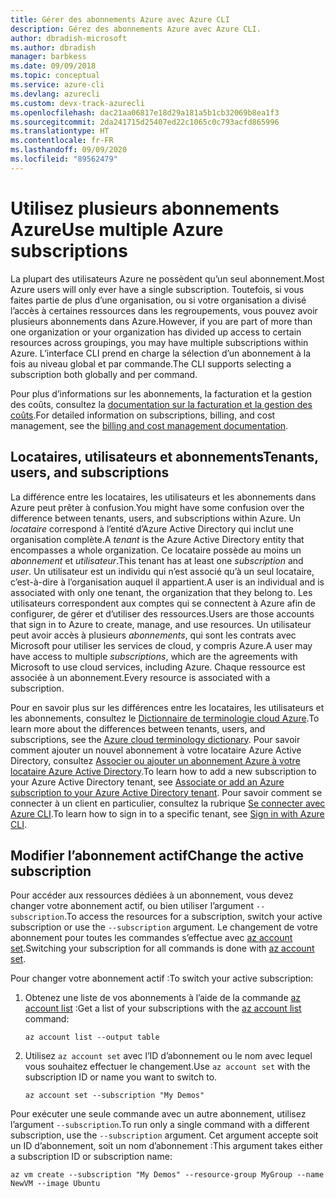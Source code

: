 ```yaml
---
title: Gérer des abonnements Azure avec Azure CLI
description: Gérez des abonnements Azure avec Azure CLI.
author: dbradish-microsoft
ms.author: dbradish
manager: barbkess
ms.date: 09/09/2018
ms.topic: conceptual
ms.service: azure-cli
ms.devlang: azurecli
ms.custom: devx-track-azurecli
ms.openlocfilehash: dac21aa06817e18d29a181a5b1cb32069b8ea1f3
ms.sourcegitcommit: 2da241715d25407ed22c1065c0c793acfd865996
ms.translationtype: HT
ms.contentlocale: fr-FR
ms.lasthandoff: 09/09/2020
ms.locfileid: "89562479"
---
```

# <a name="use-multiple-azure-subscriptions"></a><span data-ttu-id="a9d93-103">Utilisez plusieurs abonnements Azure</span><span class="sxs-lookup"><span data-stu-id="a9d93-103">Use multiple Azure subscriptions</span></span>

<span data-ttu-id="a9d93-104">La plupart des utilisateurs Azure ne possèdent qu’un seul abonnement.</span><span class="sxs-lookup"><span data-stu-id="a9d93-104">Most Azure users will only ever have a single subscription.</span></span> <span data-ttu-id="a9d93-105">Toutefois, si vous faites partie de plus d’une organisation, ou si votre organisation a divisé l’accès à certaines ressources dans les regroupements, vous pouvez avoir plusieurs abonnements dans Azure.</span><span class="sxs-lookup"><span data-stu-id="a9d93-105">However, if you are part of more than one organization or your organization has divided up access to certain resources across groupings, you may have multiple subscriptions within Azure.</span></span> <span data-ttu-id="a9d93-106">L’interface CLI prend en charge la sélection d’un abonnement à la fois au niveau global et par commande.</span><span class="sxs-lookup"><span data-stu-id="a9d93-106">The CLI supports selecting a subscription both globally and per command.</span></span>

<span data-ttu-id="a9d93-107">Pour plus d’informations sur les abonnements, la facturation et la gestion des coûts, consultez la [documentation sur la facturation et la gestion des coûts](/azure/billing/).</span><span class="sxs-lookup"><span data-stu-id="a9d93-107">For detailed information on subscriptions, billing, and cost management, see the [billing and cost management documentation](/azure/billing/).</span></span>

## <a name="tenants-users-and-subscriptions"></a><span data-ttu-id="a9d93-108">Locataires, utilisateurs et abonnements</span><span class="sxs-lookup"><span data-stu-id="a9d93-108">Tenants, users, and subscriptions</span></span>

<span data-ttu-id="a9d93-109">La différence entre les locataires, les utilisateurs et les abonnements dans Azure peut prêter à confusion.</span><span class="sxs-lookup"><span data-stu-id="a9d93-109">You might have some confusion over the difference between tenants, users, and subscriptions within Azure.</span></span> <span data-ttu-id="a9d93-110">Un _locataire_ correspond à l’entité d’Azure Active Directory qui inclut une organisation complète.</span><span class="sxs-lookup"><span data-stu-id="a9d93-110">A _tenant_ is the Azure Active Directory entity that encompasses a whole organization.</span></span> <span data-ttu-id="a9d93-111">Ce locataire possède au moins un _abonnement_ et _utilisateur_.</span><span class="sxs-lookup"><span data-stu-id="a9d93-111">This tenant has at least one _subscription_ and _user_.</span></span> <span data-ttu-id="a9d93-112">Un utilisateur est un individu qui n’est associé qu’à un seul locataire, c’est-à-dire à l’organisation auquel il appartient.</span><span class="sxs-lookup"><span data-stu-id="a9d93-112">A user is an individual and is associated with only one tenant, the organization that they belong to.</span></span> <span data-ttu-id="a9d93-113">Les utilisateurs correspondent aux comptes qui se connectent à Azure afin de configurer, de gérer et d’utiliser des ressources.</span><span class="sxs-lookup"><span data-stu-id="a9d93-113">Users are those accounts that sign in to Azure to create, manage, and use resources.</span></span>
<span data-ttu-id="a9d93-114">Un utilisateur peut avoir accès à plusieurs _abonnements_, qui sont les contrats avec Microsoft pour utiliser les services de cloud, y compris Azure.</span><span class="sxs-lookup"><span data-stu-id="a9d93-114">A user may have access to multiple _subscriptions_, which are the agreements with Microsoft to use cloud services, including Azure.</span></span> <span data-ttu-id="a9d93-115">Chaque ressource est associée à un abonnement.</span><span class="sxs-lookup"><span data-stu-id="a9d93-115">Every resource is associated with a subscription.</span></span>

<span data-ttu-id="a9d93-116">Pour en savoir plus sur les différences entre les locataires, les utilisateurs et les abonnements, consultez le [Dictionnaire de terminologie cloud Azure](/azure/azure-glossary-cloud-terminology).</span><span class="sxs-lookup"><span data-stu-id="a9d93-116">To learn more about the differences between tenants, users, and subscriptions, see the [Azure cloud terminology dictionary](/azure/azure-glossary-cloud-terminology).</span></span>  <span data-ttu-id="a9d93-117">Pour savoir comment ajouter un nouvel abonnement à votre locataire Azure Active Directory, consultez [Associer ou ajouter un abonnement Azure à votre locataire Azure Active Directory](/azure/active-directory/active-directory-how-subscriptions-associated-directory).</span><span class="sxs-lookup"><span data-stu-id="a9d93-117">To learn how to add a new subscription to your Azure Active Directory tenant, see [Associate or add an Azure subscription to your Azure Active Directory tenant](/azure/active-directory/active-directory-how-subscriptions-associated-directory).</span></span>
<span data-ttu-id="a9d93-118">Pour savoir comment se connecter à un client en particulier, consultez la rubrique [Se connecter avec Azure CLI](/cli/azure/authenticate-azure-cli).</span><span class="sxs-lookup"><span data-stu-id="a9d93-118">To learn how to sign in to a specific tenant, see [Sign in with Azure CLI](/cli/azure/authenticate-azure-cli).</span></span>

## <a name="change-the-active-subscription"></a><span data-ttu-id="a9d93-119">Modifier l’abonnement actif</span><span class="sxs-lookup"><span data-stu-id="a9d93-119">Change the active subscription</span></span>

<span data-ttu-id="a9d93-120">Pour accéder aux ressources dédiées à un abonnement, vous devez changer votre abonnement actif, ou bien utiliser l’argument `--subscription`.</span><span class="sxs-lookup"><span data-stu-id="a9d93-120">To access the resources for a subscription, switch your active subscription or use the `--subscription` argument.</span></span> <span data-ttu-id="a9d93-121">Le changement de votre abonnement pour toutes les commandes s’effectue avec [az account set](/cli/azure/account#az-account-set).</span><span class="sxs-lookup"><span data-stu-id="a9d93-121">Switching your subscription for all commands is done with [az account set](/cli/azure/account#az-account-set).</span></span>

<span data-ttu-id="a9d93-122">Pour changer votre abonnement actif :</span><span class="sxs-lookup"><span data-stu-id="a9d93-122">To switch your active subscription:</span></span>

1. <span data-ttu-id="a9d93-123">Obtenez une liste de vos abonnements à l’aide de la commande [az account list](/cli/azure/account#az-account-list) :</span><span class="sxs-lookup"><span data-stu-id="a9d93-123">Get a list of your subscriptions with the [az account list](/cli/azure/account#az-account-list) command:</span></span>

    ```azurecli-interactive
    az account list --output table
    ```
2. <span data-ttu-id="a9d93-124">Utilisez `az account set` avec l’ID d’abonnement ou le nom avec lequel vous souhaitez effectuer le changement.</span><span class="sxs-lookup"><span data-stu-id="a9d93-124">Use `az account set` with the subscription ID or name you want to switch to.</span></span>

    ```azurecli-interactive
    az account set --subscription "My Demos"
    ```

<span data-ttu-id="a9d93-125">Pour exécuter une seule commande avec un autre abonnement, utilisez l’argument `--subscription`.</span><span class="sxs-lookup"><span data-stu-id="a9d93-125">To run only a single command with a different subscription, use the `--subscription` argument.</span></span> <span data-ttu-id="a9d93-126">Cet argument accepte soit un ID d’abonnement, soit un nom d’abonnement :</span><span class="sxs-lookup"><span data-stu-id="a9d93-126">This argument takes either a subscription ID or subscription name:</span></span>

```azurecli-interactive
az vm create --subscription "My Demos" --resource-group MyGroup --name NewVM --image Ubuntu
```

